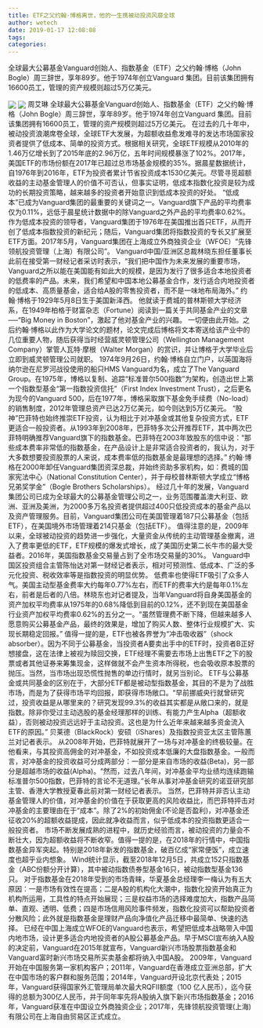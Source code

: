 ```yaml
---
title: ETF之父约翰·博格离世，他的一生携被动投资风靡全球
author: wetech
date: 2019-01-17 12:08:08
tags: 
categories: 
---
```

全球最大公募基金Vanguard创始人、指数基金（ETF）之父约翰·博格（John Bogle）周三辞世，享年89岁。他于1974年创立Vanguard 集团。目前该集团拥有16600员工，管理的资产规模则超过5万亿美元。
<!-- more -->
<img align="center" border="0" src="https://imgcdn.yicai.com/uppics/images/2019/01/b1e1dcbeb42a37281e72dfd50a4a0649.jpg" />
<img align="center" border="0" src="https://imgcdn.yicai.com/uppics/images/2019/01/7f995be1430fabf6f90d093860fb2188.jpg" />
周艾琳
全球最大公募基金Vanguard创始人、指数基金（ETF）之父约翰·博格（John Bogle）周三辞世，享年89岁。他于1974年创立Vanguard 集团。目前该集团拥有16600员工，管理的资产规模则超过5万亿美元。
在过去的几十年中，被动投资浪潮席卷全球，全球ETF大发展，为超额收益愈发难寻的发达市场国家投资者提供了低成本、简单的投资方式。根据相关研究，全球ETF规模从2010年的1.46万亿增长到了2015年底的2.96万亿，五年时间规模暴涨了102%。2017年，美国ETF的市场份额在2017年已超过总市场基金规模的35%。据晨星数据统计，自1976年到2016年，ETF为投资者累计节省投资成本1530亿美元。尽管寻觅超额收益的主动基金管理人的价值不可否认，但事实证明，低成本指数化投资是较为成功的长期投资策略，越来越多的投资者开始意识到低成本投资的好处。
“低成本”已成为Vanguard集团的最重要的关键词之一。Vanguard旗下产品的平均费率仅为0.11%，远低于晨星统计数据中的除Vanguard之外产品的平均费率0.62%。作为低成本投资的领导者，Vanguard集团于1976年在美国推出首只ETF，从而开创了低成本指数投资的新纪元；随后，Vanguard集团将指数投资的专长又扩展至ETF方面。2017年5月，Vanguard集团在上海成立外商独资企业（WFOE）“先锋领航投资管理（上海）有限公司”。
Vanguard中国/亚洲区总裁林晓东担任董事长此前在接受第一财经记者采访时表示，“我们把中国作为未来发展的重要市场，Vanguard之所以能在美国能有如此大的规模，是因为发行了很多适合本地投资者的低费率的产品。未来，我们希望和中国本地公募基金合作，发行适合内地投资者的低成本、高质量基金，适合给A股的零售投资者，而不是一味地布局海外。”
约翰‧博格于1929年5月8日生于美国新泽西。 他就读于费城的普林斯顿大学经济系，在1949年柏格于财富杂志（Fortune）阅读到一篇关于共同基金产业的文章──“Big Money in Boston”，激起了他对基金产业的兴趣。
一切便由此开始。之后约翰‧博格以此作为大学论文的题材，论文完成后博格将文本寄送给该产业中的几位重要人物，随后获得当时经营威灵顿管理公司（Wellington Management Company）掌管人瓦特·摩根（Walter Morgan）的赏识，并让博格于大学毕业后立即到威灵顿管理公司就职。
1974年9月26日，约翰‧博格自立门户，以英国海将纳尔逊在尼罗河战役使用的船只HMS Vanguard为名，成立了The Vanguard Group。在1975年，博格以复制、追踪“标准普尔500指数”为架构，创造出世上第一个指数型基金“第一指数投资信托”（First Index Investment Trust），之后更名为现今的Vanguard 500，后在1977年，博格采取旗下基金免手续费（No-load）的销售制度，2012年管理总资产已达2万亿美元，如今则达到5万亿美元。
“股神”巴菲特也始终推崇ETF投资，认为相比于对冲基金或其他复杂投资方式，ETF更适合一般投资者。从1993年到2008年，巴菲特多次公开推荐ETF，其中两次巴菲特明确推荐Vanguard旗下的指数基金。巴菲特在2003年致股东的信中说：“那些成本费率非常低的指数基金，在产品设计上是非常适合投资者的，我认为，对于大多数想要投资股票的人来说，成本费率低的指数基金是最理想的选择。”
约翰‧博格在2000年卸任Vanguard集团资深总裁，并始终资助多家机构，如：费城的国家宪法中心（National Constitution Center），并于母校普林斯顿大学成立“博格兄弟奖学金”（Bogle Brothers Scholarships）。
经过几十年的发展，Vanguard集团公司已成为全球最大的公募基金管理公司之一，业务范围覆盖澳大利亚、欧洲、亚洲及美洲，为2000多万名投资者提供超过400只低投资成本的基金产品以及资产管理服务。目前，Vanguard集团公司在美国管理着187只公募基金（包括ETF），在美国境外市场管理着214只基金（包括ETF）。
值得注意的是，2009年以来，全球被动投资的趋势进一步强化，大量资金从传统的主动管理基金撤离，进入了费率更低的ETF，ETF规模的爆发式增长，成了美国历史第二长牛市的最大受益者。2016年，美国指数基金交易量占到了全市场交易量的30%。
Vanguard中国区投资组合主管陈怡达对第一财经记者表示，相对可预测性、低成本、广泛的多元化投资、税收效率等是指数投资的明显优势。
低费率也使得ETF吸引了众多人气。美国主动型基金费率大约每年0.77%左右，而ETF的费率大约是每年0.1%左右，前者是后者的八倍。林晓东也对记者提及，当年Vanguard将自身美国基金的资产加权平均费率从1975年的0.68%降低到目前的0.12%，还不到现在美国基金行业资产加权平均费率0.62%的五分之一。“虽然管理费不断下降，但越来越多人愿意购买公募基金产品，最终的效果是，增加了购买人数、整体行业规模扩大、实现长期稳定回报。”
值得一提的是，ETF也被各界誉为“冲击吸收器”（shock absorber）。因为不同于公募基金，当投资者A要卖出手中的ETF时，投资者B正好想接盘，这在法律上被视为赎回交换，ETF经理不需要去市场上出售ETF之下的股票或者其他证券来筹集现金，这样做就不会产生资本所得税，也会吸收原本股票的抛压。当然，当市场出现恐慌性抛售的单边行情时，就另当别论。
ETF与公募基金或共同基金的区别在于，大部分ETF都是被动型指数基金，其目的不是为了战胜市场，而是为了获得市场平均回报，即获得市场敞口。“早前挪威央行就曾研究过，投资收益是从哪里来的？研究发现99.3%的收益其实都是从敞口来的，就是指数。除非你受过主动选股的基金经理那样的训练、有能力产生Alpha（超额收益），否则被动投资远远好于主动投资。这也是为什么近年来越来越多资金流入ETF的原因。” 贝莱德（BlackRock）安硕（iShares）及指数投资亚太区主管陈蕙兰对记者表示。
从2008年开始，巴菲特就展开了一场与对冲基金的终极较量。在他看来，与其投资高佣金的对冲基金，不如投资成本低廉的大盘指数基金。一般而言，对冲基金的投资收益可分成两部分：一部分是来自市场的收益(Beta)，另一部分是超越市场的收益(Alpha)。“然而，过去八年间，对冲基金平均业绩均连续跑输标准普尔500指数，巴菲特的言论不无道理。”长年从事对冲基金研究的诺亚研究部主管、香港大学教授夏春此前对第一财经记者表示。
当然，巴菲特并非否认主动基金管理人的价值，对冲基金的价值在于获取更高的风险收益比，而巴菲特抨击对冲基金的主要理由在于“成本”。除了2%的初始佣金(不论是否盈利)，对冲基金还征收20%的超额收益提成，因此就净收益而言，似乎低成本的投资指数更适合一般投资者。
市场不断发展成熟的进程中，就历史经验而言，被动投资的力量会不断壮大，因为超额收益将不断收窄。值得一提的是，在2018年的行情中，中国指数基金异军突起。特别是2018年新发的指数基金，破百亿成“家常便饭”，成立速度也超乎业内想象。
Wind统计显示，截至2018年12月5日，共成立152只指数基金（ABC份额分开计算），其中被动指数债券型基金16只，被动指数型基金136只。
对于指数基金在2018年受到的市场青睐，华夏基金总经理李一梅认为有五大原因：一是市场有效性在提高；二是A股的机构化大潮中，指数化投资开始真正为机构所运用，工具性的特点开始展现；三是权益市场的选择难度加大，指数产品简单、直观、透明、低费；四是市场信用风险事件频发，指数化投资可以帮助投资者分散风险；此外就是指数基金是理财产品向净值化产品迁移中最简单、快速的选择。
已经在中国上海成立WFOE的Vanguard也表示，希望把低成本战略带入中国内地市场，设计更多适合内地投资者的A股公募基金产品。早于MSCI宣布纳入A股的决定前，Vanguard在2015年就宣布，Vanguard新兴市场股票指数基金和Vanguard富时新兴市场交易所买卖基金都将纳入中国A股。
2009年，Vanguard开始在中国服务第一家机构客户；2011年，Vanguard在香港成立亚洲总部，扩大在中国市场的客户群和服务范围；2014年，Vanguard开设北京代表处；2015年，Vanguard获得国家外汇管理局单次最大RQFII额度（100 亿人民币），迄今获得的总额为300亿人民币，并于同年率先将A股纳入旗下新兴市场指数基金；2016年，Vanguard获准在中国设立外商独资企业；2017年，先锋领航投资管理(上海)有限公司在上海自由贸易区正式成立。
 
 
